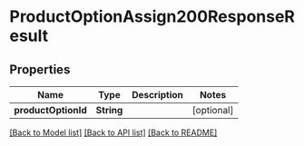 # ProductOptionAssign200ResponseResult

## Properties
Name | Type | Description | Notes
------------ | ------------- | ------------- | -------------
**productOptionId** | **String** |  | [optional] 

[[Back to Model list]](../README.md#documentation-for-models) [[Back to API list]](../README.md#documentation-for-api-endpoints) [[Back to README]](../README.md)


